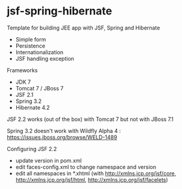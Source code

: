 jsf-spring-hibernate
====================

Template for building JEE app with JSF, Spring and Hibernate
- Simple form
- Persistence
- Internationalization
- JSF handling exception

Frameworks
- JDK 7
- Tomcat 7 / JBoss 7
- JSF 2.1
- Spring 3.2
- Hibernate 4.2

JSF 2.2 works (out of the box) with Tomcat 7 but not with JBoss 7.1

Spring 3.2 doesn't work with Wildfly Alpha 4 : https://issues.jboss.org/browse/WELD-1489

Configuring JSF 2.2 
- update version in pom.xml
- edit faces-config.xml to change namespace and version
- edit all namespaces in *.xhtml (with http://xmlns.jcp.org/jsf/core, http://xmlns.jcp.org/jsf/html, http://xmlns.jcp.org/jsf/facelets)
